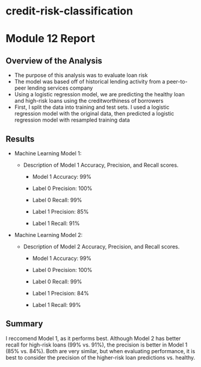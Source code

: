 # credit-risk-classification

# Module 12 Report 

## Overview of the Analysis

* The purpose of this analysis was to evaluate loan risk
* The model was based off of historical lending activity from a peer-to-peer lending services company
* Using a logistic regression model, we are predicting the healthy loan and high-risk loans using the creditworthiness of borrowers
* First, I split the data into training and test sets. I used a logistic regression model with the original data, then predicted a logistic regression model with resampled training data 


## Results

* Machine Learning Model 1:
  * Description of Model 1 Accuracy, Precision, and Recall scores.
    - Model 1 Accuracy: 99%
    
    - Label 0 Precision: 100%
    - Label 0 Recall: 99%
    
    - Label 1 Precision: 85%
    - Label 1 Recall: 91%


* Machine Learning Model 2:
  * Description of Model 2 Accuracy, Precision, and Recall scores.
  
    - Model 1 Accuracy: 99%
    
    - Label 0 Precision: 100%
    - Label 0 Recall: 99%
    
    - Label 1 Precision: 84%
    - Label 1 Recall: 99%

## Summary

I reccomend Model 1, as it performs best. Although Model 2 has better recall for high-risk loans (99% vs. 91%), the precision is better in Model 1 (85% vs. 84%). Both are very similar, but when evaluating performance, it is best to consider the precision of the higher-risk loan predictions vs. healthy. 



